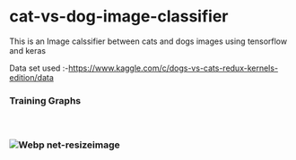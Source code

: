 # cat-vs-dog-image-classifier

This is an Image calssifier between cats and dogs images using tensorflow and keras 

Data set used :-https://www.kaggle.com/c/dogs-vs-cats-redux-kernels-edition/data

<h3>Training Graphs<h3><br>

![Webp net-resizeimage](https://user-images.githubusercontent.com/63445549/86441027-2af17f00-bd29-11ea-97c0-3d05cd46a6ee.png)
